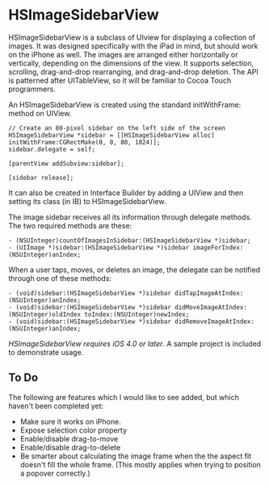 HSImageSidebarView
==================

HSImageSidebarView is a subclass of UIview for displaying a collection of images.
It was designed specifically with the iPad in mind, but should work on the iPhone
as well. The images are arranged either horizontally or vertically, depending on the
dimensions of the view. It supports selection, scrolling, drag-and-drop
rearranging, and drag-and-drop deletion. The API is patterned after UITableView,
so it will be familiar to Cocoa Touch programmers.

An HSImageSidebarView is created using the standard initWithFrame: method
on UIView.

    // Create an 80-pixel sidebar on the left side of the screen
    HSImageSidebarView *sidebar = [[HSImageSidebarView alloc] initWithFrame:CGRectMake(0, 0, 80, 1024)];
    sidebar.delegate = self;
    
    [parentView addSubview:sidebar];
    
    [sidebar release];

It can also be created in Interface Builder by adding a UIView and then setting
its class (in IB) to HSImageSidebarView.

The image sidebar receives all its information through delegate methods. The
two required methods are these:

    - (NSUInteger)countOfImagesInSidebar:(HSImageSidebarView *)sidebar;
    - (UIImage *)sidebar:(HSImageSidebarView *)sidebar imageForIndex:(NSUInteger)anIndex;

When a user taps, moves, or deletes an image, the delegate can be notified through
one of these methods:

    - (void)sidebar:(HSImageSidebarView *)sidebar didTapImageAtIndex:(NSUInteger)anIndex;
    - (void)sidebar:(HSImageSidebarView *)sidebar didMoveImageAtIndex:(NSUInteger)oldIndex toIndex:(NSUInteger)newIndex;
    - (void)sidebar:(HSImageSidebarView *)sidebar didRemoveImageAtIndex:(NSUInteger)anIndex;
    
*HSImageSidebarView requires iOS 4.0 or later*. A sample project is included to
demonstrate usage.

To Do
-----

The following are features which I would like to see added, but which haven't
been completed yet:

- Make sure it works on iPhone.
- Expose selection color property
- Enable/disable drag-to-move
- Enable/disable drag-to-delete
- Be smarter about calculating the image frame when the the aspect fit 
  doesn't fill the whole frame. (This mostly applies when trying to position
  a popover correctly.)